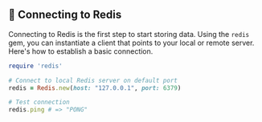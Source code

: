 ## 🔌 Connecting to Redis

Connecting to Redis is the first step to start storing data. Using the `redis` gem, you can instantiate a client that points to your local or remote server. Here's how to establish a basic connection.

```ruby
require 'redis'

# Connect to local Redis server on default port
redis = Redis.new(host: "127.0.0.1", port: 6379)

# Test connection
redis.ping # => "PONG"
```
